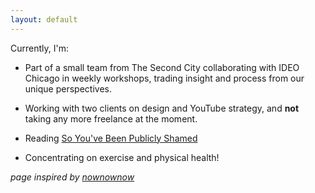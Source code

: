 ```yaml
---
layout: default
---
```


Currently, I'm:  


* Part of a small team from The Second City collaborating with IDEO Chicago in weekly workshops, trading insight and process from our unique perspectives.

* Working with two clients on design and YouTube strategy, and **not** taking any more freelance at the moment.

* Reading [So You've Been Publicly Shamed](http://www.amazon.com/So-Youve-Been-Publicly-Shamed/dp/1501231847)

* Concentrating on exercise and physical health!

*page inspired by [nownownow](http://nownownow.com/)*
